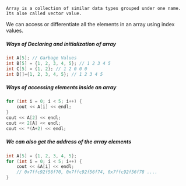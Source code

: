 ```ad-Definition
Array is a collection of similar data types grouped under one name. Its alse called vector value.
```

We can access or differentiate all the elements in an array using index values.

##### Ways of Declaring and initialization of array 
```cpp 
int A[5]; // Garbage Values
int B[5] = {1, 2, 3, 4, 5}; // 1 2 3 4 5
int C[5] = {1, 2}; // 1 2 0 0 0
int D[]={1, 2, 3, 4, 5}; // 1 2 3 4 5 
```

##### Ways of accessing elements inside an array 
```cpp 
for (int i = 0; i < 5; i++) {  
    cout << A[i] << endl;   
}
cout << A[2] << endl;  
cout << 2[A] << endl;  
cout << *(A+2) << endl; 
```

##### We can also get the address of the array elements
```cpp 
int A[5] = {1, 2, 3, 4, 5};  
for (int i = 0; i < 5; i++) {  
    cout << &A[i] << endl;  
    // 0x7ffc92f56f70, 0x7ffc92f56f74, 0x7ffc92f56f78 ....
}
```
